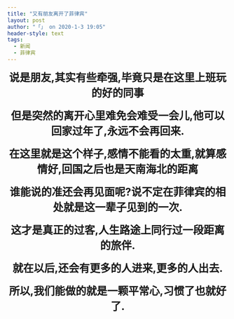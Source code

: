 ```yaml
---
title: "又有朋友离开了菲律宾"
layout: post
author: "「」 on 2020-1-3 19:05"
header-style: text
tags:
  - 新闻
  - 菲律宾
---
```


<head></head>
<body>
 <div align="center"> 
  <strong><font size="5">说是朋友,其实有些牵强,毕竟只是在这里上班玩的好的同事</font></strong> 
 </div>
 <br> 
 <div align="center"> 
  <font size="5"><strong>但是突然的离开心里难免会难受一会儿,他可以回家过年了,永远不会再回来.</strong></font> 
 </div>
 <br> 
 <div align="center"> 
  <font size="5"><strong>在这里就是这个样子,感情不能看的太重,就算感情好,回国之后也是天南海北的距离</strong></font> 
 </div>
 <br> 
 <div align="center"> 
  <font size="5"><strong>谁能说的准还会再见面呢?说不定在菲律宾的相处就是这一辈子见到的一次.</strong></font> 
 </div>
 <br> 
 <div align="center"> 
  <font size="5"><strong>这才是真正的过客,人生路途上同行过一段距离的旅伴.</strong></font> 
 </div>
 <br> 
 <div align="center"> 
  <font size="5"><strong>就在以后,还会有更多的人进来,更多的人出去.</strong></font> 
 </div>
 <br> 
 <div align="center"> 
  <font size="5"><strong>所以,我们能做的就是一颗平常心,习惯了也就好了.</strong></font> 
 </div>
 <br>
</body>


